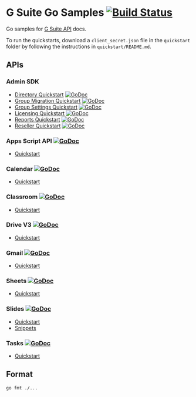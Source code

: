 # G Suite Go Samples [![Build Status](https://travis-ci.org/gsuitedevs/go-samples.svg?branch=master)](https://travis-ci.org/gsuitedevs/go-samples)

Go samples for [G Suite API](https://developers.google.com/gsuite/) docs.

To run the quickstarts, download a `client_secret.json` file in the `quickstart`
folder by following the instructions in `quickstart/README.md`.

## APIs

### Admin SDK

- [Directory Quickstart](https://developers.google.com/admin-sdk/directory/v1/quickstart/go) [![GoDoc](https://godoc.org/google.golang.org/api/admin/directory/v1?status.svg)](https://godoc.org/google.golang.org/api/admin/directory/v1)
- [Group Migration Quickstart](https://developers.google.com/admin-sdk/groups-migration/v1/quickstart/go) [![GoDoc](https://godoc.org/google.golang.org/api/groupsmigration/v1?status.svg)](https://godoc.org/google.golang.org/api/groupsmigration/v1)
- [Group Settings Quickstart](https://developers.google.com/admin-sdk/groups-settings/quickstart/go) [![GoDoc](https://godoc.org/google.golang.org/api/groupssettings/v1?status.svg)](https://godoc.org/google.golang.org/api/groupssettings/v1)
- [Licensing Quickstart](https://developers.google.com/admin-sdk/licensing/v1/quickstart/go) [![GoDoc](https://godoc.org/google.golang.org/api/licensing/v1?status.svg)](https://godoc.org/google.golang.org/api/licensing/v1)
- [Reports Quickstart](https://developers.google.com/admin-sdk/reports/v1/quickstart/go) [![GoDoc](https://godoc.org/google.golang.org/api/admin/reports/v1?status.svg)](https://godoc.org/google.golang.org/api/admin/reports/v1)
- [Reseller Quickstart](https://developers.google.com/admin-sdk/reseller/v1/quickstart/go) [![GoDoc](https://godoc.org/google.golang.org/api/reseller/v1?status.svg)](https://godoc.org/google.golang.org/api/reseller/v1)

### Apps Script API [![GoDoc](https://godoc.org/google.golang.org/api/script/v1?status.svg)](https://godoc.org/google.golang.org/api/script/v1)

- [Quickstart](https://developers.google.com/apps-script/api/quickstart/go)

### Calendar [![GoDoc](https://godoc.org/google.golang.org/api/calendar/v1?status.svg)](https://godoc.org/google.golang.org/api/calendar/v1)

- [Quickstart](https://developers.google.com/google-apps/calendar/quickstart/go)

### Classroom [![GoDoc](https://godoc.org/google.golang.org/api/classroom/v1?status.svg)](https://godoc.org/google.golang.org/api/classroom/v1)

- [Quickstart](https://developers.google.com/classroom/quickstart/go)

### Drive V3 [![GoDoc](https://godoc.org/google.golang.org/api/drive/v3?status.svg)](https://godoc.org/google.golang.org/api/drive/v3)

- [Quickstart](https://developers.google.com/drive/v3/web/quickstart/go)

### Gmail [![GoDoc](https://godoc.org/google.golang.org/api/gmail/v1?status.svg)](https://godoc.org/google.golang.org/api/gmail/v1)

- [Quickstart](https://developers.google.com/gmail/api/quickstart/go)

### Sheets [![GoDoc](https://godoc.org/google.golang.org/api/sheets/v4?status.svg)](https://godoc.org/google.golang.org/api/sheets/v4)

- [Quickstart](https://developers.google.com/sheets/api/quickstart/go)

### Slides [![GoDoc](https://godoc.org/google.golang.org/api/slides/v1?status.svg)](https://godoc.org/google.golang.org/api/slides/v1)

- [Quickstart](https://developers.google.com/slides/quickstart/go)
- [Snippets](https://developers.google.com/slides/how-tos/overview)

### Tasks [![GoDoc](https://godoc.org/google.golang.org/api/tasks/v1?status.svg)](https://godoc.org/google.golang.org/api/tasks/v1)

- [Quickstart](https://developers.google.com/google-apps/tasks/quickstart/go)

## Format

`go fmt ./...`
